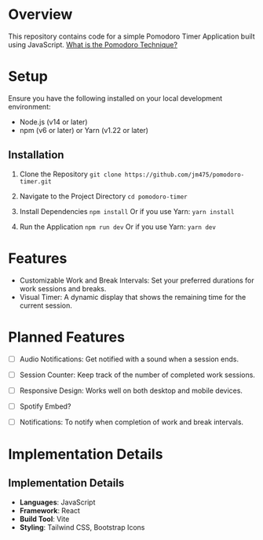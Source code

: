 # Overview
This repository contains code for a simple Pomodoro Timer Application built using JavaScript. [What is the Pomodoro Technique?](https://www.techtarget.com/whatis/definition/pomodoro-technique#:~:text=The%20Pomodoro%20Technique%20is%20a,tomato%20(plural%3A%20pomodori).)

# Setup

Ensure you have the following installed on your local development environment:

- Node.js (v14 or later)
- npm (v6 or later) or Yarn (v1.22 or later)

## Installation
1. Clone the Repository
```git clone https://github.com/jm475/pomodoro-timer.git```

2. Navigate to the Project Directory
```cd pomodoro-timer```


3. Install Dependencies ```npm install``` Or if you use Yarn: ```yarn install```


5. Run the Application ```npm run dev``` Or if you use Yarn: ```yarn dev```


# Features
- Customizable Work and Break Intervals: Set your preferred durations for work sessions and breaks.
- Visual Timer: A dynamic display that shows the remaining time for the current session. 


# Planned Features
- [ ] Audio Notifications: Get notified with a sound when a session ends.
- [ ] Session Counter: Keep track of the number of completed work sessions.
- [ ] Responsive Design: Works well on both desktop and mobile devices.
- [ ] Spotify Embed?
- [ ] Notifications: To notify when completion of work and break intervals.


# Implementation Details
## Implementation Details

- **Languages**: JavaScript
- **Framework**: React
- **Build Tool**: Vite
- **Styling**: Tailwind CSS, Bootstrap Icons
